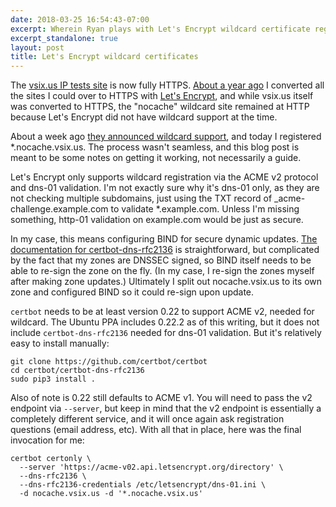 ```yaml
---
date: 2018-03-25 16:54:43-07:00
excerpt: Wherein Ryan plays with Let's Encrypt wildcard certificate registration
excerpt_standalone: true
layout: post
title: Let's Encrypt wildcard certificates
---
```

The [vsix.us IP tests site](https://vsix.us/) is now fully HTTPS.  [About a year ago](https://www.finnie.org/2016/12/18/sure-lets-encrypt/) I converted all the sites I could over to HTTPS with [Let's Encrypt](https://letsencrypt.org/), and while vsix.us itself was converted to HTTPS, the "nocache" wildcard site remained at HTTP because Let's Encrypt did not have wildcard support at the time.

About a week ago [they announced wildcard support](https://community.letsencrypt.org/t/acme-v2-and-wildcard-certificate-support-is-live/55579), and today I registered *.nocache.vsix.us.  The process wasn't seamless, and this blog post is meant to be some notes on getting it working, not necessarily a guide.

Let's Encrypt only supports wildcard registration via the ACME v2 protocol and dns-01 validation.  I'm not exactly sure why it's dns-01 only, as they are not checking multiple subdomains, just using the TXT record of _acme-challenge.example.com to validate *.example.com.  Unless I'm missing something, http-01 validation on example.com would be just as secure.

In my case, this means configuring BIND for secure dynamic updates.  [The documentation for certbot-dns-rfc2136](https://certbot-dns-rfc2136.readthedocs.io/) is straightforward, but complicated by the fact that my zones are DNSSEC signed, so BIND itself needs to be able to re-sign the zone on the fly.  (In my case, I re-sign the zones myself after making zone updates.)  Ultimately I split out nocache.vsix.us to its own zone and configured BIND so it could re-sign upon update.

`certbot` needs to be at least version 0.22 to support ACME v2, needed for wildcard.  The Ubuntu PPA includes 0.22.2 as of this writing, but it does not include `certbot-dns-rfc2136` needed for dns-01 validation.  But it's relatively easy to install manually:

``` shell
git clone https://github.com/certbot/certbot
cd certbot/certbot-dns-rfc2136
sudo pip3 install .
```

Also of note is 0.22 still defaults to ACME v1.  You will need to pass the v2 endpoint via `--server`, but keep in mind that the v2 endpoint is essentially a completely different service, and it will once again ask registration questions (email address, etc).  With all that in place, here was the final invocation for me:

``` shell
certbot certonly \
  --server 'https://acme-v02.api.letsencrypt.org/directory' \
  --dns-rfc2136 \
  --dns-rfc2136-credentials /etc/letsencrypt/dns-01.ini \
  -d nocache.vsix.us -d '*.nocache.vsix.us'
```
